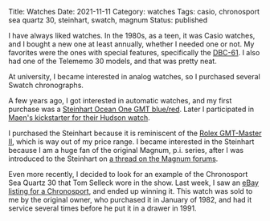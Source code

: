 Title: Watches
Date: 2021-11-11
Category: watches
Tags: casio, chronosport sea quartz 30, steinhart, swatch, magnum
Status: published

I have always liked watches.  In the 1980s, as a teen, it was Casio watches,
and I bought a new one at least annually, whether I needed one or not.
My favorites were the ones with special features, specifically the [DBC-61](https://www.watchuseek.com/threads/history-of-casio-dbc-dbx-and-dbm-data-bank-calculator-watches.5225262/).
I also had one of the Telememo 30 models, and that was pretty neat.

At university, I became interested in analog watches, so I purchased several Swatch chronographs.

A few years ago, I got interested in automatic watches, and my first purchase was a
[Steinhart Ocean One GMT blue/red](https://www.steinhartwatches.de/en/diver-watch/diver-watch-42mm/gmt-ocean-1-blue-red.html).  Later
I participated in [Maen's kickstarter for their Hudson watch](https://www.kickstarter.com/projects/maenwatches/vintage-inspired-dive-watch-with-eta-2824-2-swiss).

I purchased the Steinhart because it is reminiscent of the [Rolex GMT-Master II](https://www.rolex.com/watches/gmt-master-ii.html), which is way out of my price range.
I became interested in the Steinhart because I am a huge fan of the original Magnum, p.i. series, after I was introduced to the Steinhart on [a thread on the Magnum forums](http://magnum-mania.com/Forum/viewtopic.php?f=1&t=2053).

Even more recently, I decided to look for an example of the Chronosport Sea Quartz 30 that Tom Selleck wore in the show.  Last week, I saw an [eBay listing for a Chronosport](https://www.ebay.com/itm/114967072963),
and ended up winning it.  This watch was sold to me by the original owner, who purchased it in January of 1982, and had it service several times before he put it in a drawer in 1991.
